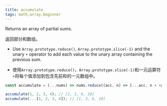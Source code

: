 ```yaml
---
title: accumulate
tags: math,array,beginner
---
```


Returns an array of partial sums.

返回部分和数组。

- Use `Array.prototype.reduce()`, `Array.prototype.slice(-1)` and the unary `+` operator to add each value to the unary array containing the previous sum.

- 使用`Array.prototype.reduce()`，`Array.prototype.slice(-1)`和一元运算符`+`将每个值添加到包含先前和的一元数组中。

```js
const accumulate = (...nums) => nums.reduce((acc, n) => [...acc, n + +acc.slice(-1)], []);
```

```js
accumulate(1, 2, 3, 4); // [1, 3, 6, 10]
accumulate(...[1, 2, 3, 4]); // [1, 3, 6, 10]
```
